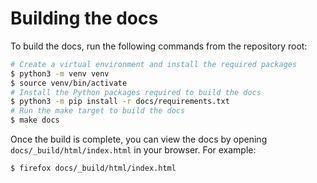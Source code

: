 # Building the docs

To build the docs, run the following commands from the repository root:

```bash
# Create a virtual environment and install the required packages
$ python3 -m venv venv
$ source venv/bin/activate
# Install the Python packages required to build the docs
$ python3 -m pip install -r docs/requirements.txt
# Run the make target to build the docs
$ make docs
```

Once the build is complete, you can view the docs by opening `docs/_build/html/index.html` in your browser.
For example:

```bash
$ firefox docs/_build/html/index.html
```
